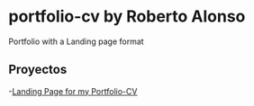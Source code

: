 # portfolio-cv by Roberto Alonso
 Portfolio with a Landing page format
## Proyectos
-[Landing Page for my Portfolio-CV](https://web-roberto.github.ioc/portfolio-cv/portfolio-cv)
